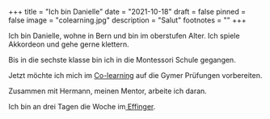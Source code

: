 +++
title = "Ich bin Danielle"
date = "2021-10-18"
draft = false
pinned = false
image = "colearning.jpg"
description = "Salut"
footnotes = "[](https://www.colearningbern.ch/)"
+++
<!--StartFragment-->

Ich bin Danielle, wohne in Bern und bin im oberstufen Alter. Ich spiele Akkordeon und gehe gerne klettern.



Bis in die sechste klasse bin ich in die Montessori Schule gegangen.

Jetzt möchte ich mich im [Co-learning](https://www.colearningbern.ch/) auf die Gymer Prüfungen vorbereiten.

Zusammen mit Hermann, meinen Mentor, arbeite ich daran.

Ich bin an drei Tagen die Woche im[ Effinger](https://www.effinger.ch/).

<!--EndFragment-->